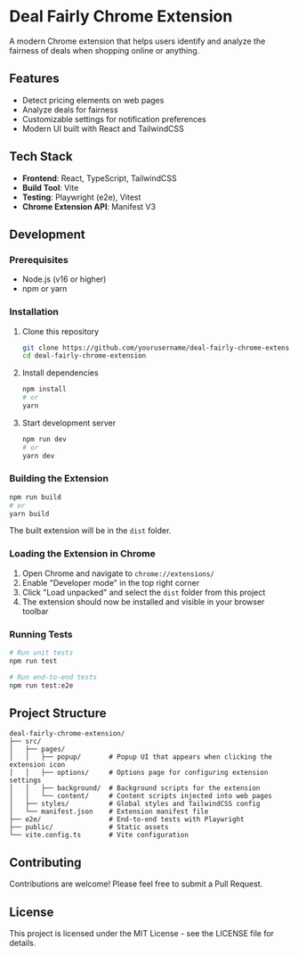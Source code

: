 # Deal Fairly Chrome Extension

A modern Chrome extension that helps users identify and analyze the fairness of deals when shopping online or anything.

## Features

- Detect pricing elements on web pages
- Analyze deals for fairness
- Customizable settings for notification preferences
- Modern UI built with React and TailwindCSS

## Tech Stack

- **Frontend**: React, TypeScript, TailwindCSS
- **Build Tool**: Vite
- **Testing**: Playwright (e2e), Vitest
- **Chrome Extension API**: Manifest V3

## Development

### Prerequisites

- Node.js (v16 or higher)
- npm or yarn

### Installation

1. Clone this repository
   ```bash
   git clone https://github.com/yourusername/deal-fairly-chrome-extension.git
   cd deal-fairly-chrome-extension
   ```

2. Install dependencies
   ```bash
   npm install
   # or
   yarn
   ```

3. Start development server
   ```bash
   npm run dev
   # or
   yarn dev
   ```

### Building the Extension

```bash
npm run build
# or
yarn build
```

The built extension will be in the `dist` folder.

### Loading the Extension in Chrome

1. Open Chrome and navigate to `chrome://extensions/`
2. Enable "Developer mode" in the top right corner
3. Click "Load unpacked" and select the `dist` folder from this project
4. The extension should now be installed and visible in your browser toolbar

### Running Tests

```bash
# Run unit tests
npm run test

# Run end-to-end tests
npm run test:e2e
```

## Project Structure

```
deal-fairly-chrome-extension/
├── src/
│   ├── pages/
│   │   ├── popup/       # Popup UI that appears when clicking the extension icon
│   │   ├── options/     # Options page for configuring extension settings
│   │   ├── background/  # Background scripts for the extension
│   │   └── content/     # Content scripts injected into web pages
│   ├── styles/          # Global styles and TailwindCSS config
│   └── manifest.json    # Extension manifest file
├── e2e/                 # End-to-end tests with Playwright
├── public/              # Static assets
└── vite.config.ts       # Vite configuration
```

## Contributing

Contributions are welcome! Please feel free to submit a Pull Request.

## License

This project is licensed under the MIT License - see the LICENSE file for details. 